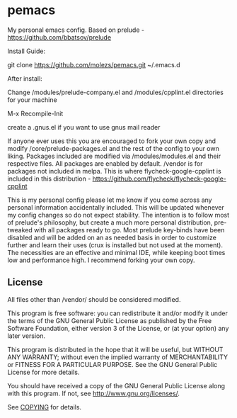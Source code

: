 # pemacs
My personal emacs config. Based on prelude - https://github.com/bbatsov/prelude

Install Guide:

git clone https://github.com/molezs/pemacs.git ~/.emacs.d

After install:

Change /modules/prelude-company.el and /modules/cpplint.el directories for your machine

M-x Recompile-Init

create a .gnus.el if you want to use gnus mail reader

If anyone ever uses this you are encouraged to fork your own copy and modify /core/prelude-packages.el and the rest of the config to your own liking. Packages included are modified via /modules/modules.el and their respective files. All packages are enabled by default.
/vendor is for packages not included in melpa. This is where flycheck-google-cpplint is included in this distribution - https://github.com/flycheck/flycheck-google-cpplint

This is my personal config please let me know if you come across any personal information accidentally included. This will be updated whenever my config changes so do not expect stability. The intention is to follow most of prelude's philosophy, but create a much more personal distribution, pre-tweaked with all packages ready to go. Most prelude key-binds have been disabled and will be added on an as needed basis in order to customize further and learn their uses (crux is installed but not used at the moment). The necessities are an effective and minimal IDE, while keeping boot times low and performance high. I recommend forking your own copy.

## License

All files other than /vendor/ should be considered modified.

This program is free software: you can redistribute it and/or modify it under
the terms of the GNU General Public License as published by the Free Software
Foundation, either version 3 of the License, or (at your option) any later
version.

This program is distributed in the hope that it will be useful, but WITHOUT ANY
WARRANTY; without even the implied warranty of MERCHANTABILITY or FITNESS FOR A
PARTICULAR PURPOSE.  See the GNU General Public License for more details.

You should have received a copy of the GNU General Public License along with
this program.  If not, see http://www.gnu.org/licenses/.

See
[COPYING](https://github.com/molezs/pemacs/blob/main/LICENSE)
for details.
